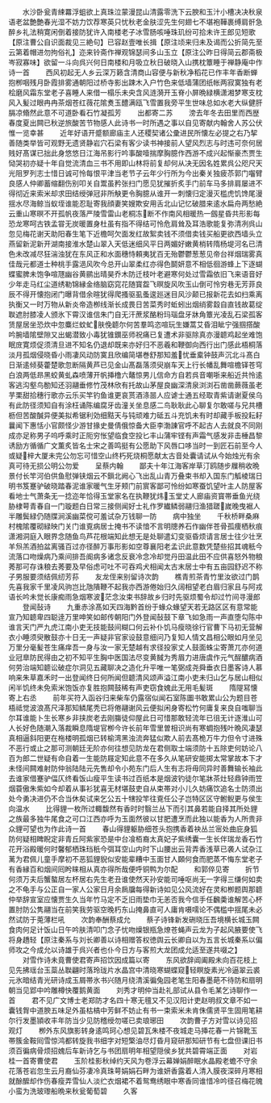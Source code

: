 <!-- { "loadSidebar": true } -->
　　水沙卧瓮青綀羃浮蛆欲上真珠泣蒙漫昆山清露零洗下云腴和玉汁小槽决决秋泉语老盆艶艶春光湿不妨力饮荐寒英只忧秋老金肤涩先生何翅七不堪袍鞾裹缚肩骭急醉乡礼法稍寛闲倒着接防犹许入南楼老子冰雪肠咳唾珠玑纷可拾未许王郎见短歌【原注曹公自识面裁见三絶句】已容赵壹唯长揖【原注顷来归未及谒而公折简先至云第着帽进勿拘俗礼】迩来铃斋作禅观锦瑟间多山玉立【原注公昨日得简云郡斋极岑寂寡味】欲留一斗向呉兴何日南楼和月吸立秋日破晓入山携枕簟睡于禅静庵中作诗一首
　　西风初起无人乡云深万籁含清商山容便与新秋净稻花已作丰年香断蝉抱栁咽残月卧霞排雾通朝阳过桥寺影出踈木入户竹色来低墙蒲团纸帐两寂寞独有老桧磨风霜东堂老子喜睡人来借一榻乐未央含风涟漪开玉脊小屏晩緑横潇湘梦寒支枕风入髪过眼冉冉茶烟苍红薇花隂煑玉醴满瓯飞雪置我旁平生世味总如水老大纵健肝膈凉翛然此意不可道卧看石竹凝孤芳
　　出都寄二苏
　　滂去年冬去田里而西歴春度夏出闗已秋逆旅酸苦节物感人此诗书一时所遇之事以自见寄献内翰舍人苏公伏惟一览幸甚
　　近年好语开蹙额廊庙主人还稷契诸公彚进民所懐左必提之右乃挈善随类举皆可观野无遗贤静岩穴石梁有客少读书神接前人望风烈志与时违可奈何居贱好髙谋已拙此身悠悠日江海吊影行吟事酸噎揣摩胸臆作西游不成兴起惭豪杰贾生恸哭初亦疑十年自觉流清血三书不用即山林将前复却何从决无因名姓累呉公咫尺天光阻罗列志士惜日诚可怜每恨平津当老节子云年少行所为今出秦关独疲苶郭门囓臂良感人仲卿蓄缩翻伤别叩关自鬻虽矜张扫门愿见犹摧折炙手门前车马多排肩屡进不得彻近来索米却求田结绶弹冠非所觖更令胸臆从谁开一刺懐归定漫灭槛虎饥馋尾漫揺水尽海鲸当蚁垤谁能忍耻寄我顔妻笑嫂欺安用舌北山记忆破腊来逺水扁舟两愁絶云重山寒暝不开孤帆夜落严陵雪雷山老桐冻断不作南风相暖热一劔星昏共形影每恐龙寒呵古铁孟甞无炭暖置身杜虽有指不得结可怜危肩耸及耳浩歌能复弥清冽呉山忽见梅花谢天助阳春生笔下近檐呵欠面发红故絮卖钱不须借卖钱买船更欲西墙头立燕留新泥新开湖南接淮水楚山翠入天低迷细风平日两媚好嫩黄梢转隋杨堤河名已清色未改减尽狂湍浊犹在东风正和水面穗恃頼夷犹百无殆鬱鬱葱葱见帝台祥烟瑞雾真佳哉元都道士种桃手露浥风吹今总开山翠柔红亦得色鬬妍意不相低徊游蜂上下逐蝴蝶蜜脾未饱争喧豗幽谷黄鹂出晴昊乔木防迁枝叶老避寒何处过雪霜依旧飞来语音好少年走马红尘道绣勒锦縁金络脑窈窕花随寳盌飞暝旋风吹玉山倒可怜穷巷无芳菲良辰不得开懐抱闭门曝背借余暄犹得爬搔驱虱蚤逡廵迷目风沙颠已报新花去如扫乘离执衡又一时万物从新炎帝造栁线渐长成畏日苦菜秀时蚯蚓出烟绡雾縠自直钱故葛绽聫遮肘膝凌人颁氷下霄汉谁信朱门自无汗蔗浆酪粉玛瑙盘牙牀角簟光凌乱石梁孤客赁屋居坐恐炊中忽麋烂蚊虻肤俛聼尔何苦羣鸣恣喧玩生嫌蒿艾昏泪眦宁强掴撘酸吟腕墙隂壁隙又出蝎潜致小毒犹锥鑚巫师祝痛已复遭术非驱除真亦漫聼鸡起坐难饱眠庻寛烦促须清旦进不知名仍退却既来亦好归不恶羲和鞭御向西行出门感此梧桐落淡月孤烟侵晓昏小雨凄风动防寞且欣编简堪巻舒那知羞忧垂槖钟鼓声沉北斗髙白日渐逺倾葵藿楚歌忽断隔黄芦已见金山髙磊落须臾崩车天上行长幡乱舞喧檐铎苍穹白浪两低昻黑蛟黄虬森喷薄开帆挿橹六鼇惊男儿信命方自若呉音嘲哳来船近共怜逺客逃沟壑鸟勌知还羽翮垂修竹茂林欣有托故山茅屋良幽深清泉浏浏石凿凿蕨薇虽老芋栗甜拾穗行歌亦云乐买竿钓鱼谁更哀贳酒涤噐人应谑士通五经取青紫请谢夏侯乌有此防径须知自有涂枉诵陈编腐牙齿潼关坐息感二鸟耿耿此心聊复尔敢嗟与兄共槽枥但苦酸醎异便美拟希锯利効细黠天与钝顽难力砥五斗充饥未有时却藏手板投耘耔曩闻下惠恬小官颇怪少游甘掾史曼倩俄惊备大臣李渤諌官呼不起古人去就良不同刚成亦足称男子呜呼乘时正阨穷怅望临食空投匕丰山蒲牢铿有声霜气感发非击棰昌黎诱励方循循广文薫炙皆名士宋之善鸣挺有公愿助下风唇口哆当时一到匠石前至今人或疑梓大厦未完公勿忘可惜空山终朽死烧桐愿献太古音处囊请试从今始烛光有余真可待无损公明公勿爱
　　呈蔡内翰
　　鄙夫十年江海客岸草汀鸥随步屧稍收晩景付长竿河伯供鱼慰弹铗烟云不鎻北阙心飞出乱山青万叠束书却入国东门觚棱瑞日明书笈蹇驴破晓踏春泥谁家暖气生牙颊门前賔客鄙可怜纷如寒蚕饥望叶主人防屋客看地士气萧条无一捻迩年恰得玉堂家名在执鞭犹炜玉堂丈人廊庙资寳帯垂鱼光绕胁棣萼青春自一门璇题白日常三接侧闻好士礼作罗纎鳞弱翮归渔猎蹉嵗晚曳裾人半雕鬓緑仍随牒涧溪幽菜傥可羞试杂万钱聊一防
　　病中独坐
　　千秋桥畔桑麻村槐隂覆砌緑映门关门谁覔病居士掩书不读愔不言明牕养石作幽伴苍骨孤痩栖秋痕潇湘洞庭入眼界念随鱼鸟芦花根端知此想无是处聊遣幻变驱昏烦请言居士往少壮烹羊炰羔酒拍盆离骚百过亦径醉万事形影如空尊襄阳老孟识此意数凭楚些招其魂秖今流落口吻燥病乃乘间排吾阍病多诸念反衰冷念冷却觉丹田温此田不应供喜怒外物稂莠那可存诛稂去莠要及早俗虑可吐不可吞鸡犬相闻太古末居士中有五亩园舒迟不称子男服要须结佩纫芳荪
　　友龙侄来别留诗次韵
　　樵青煎茶青竹里汝欲过门鹊先喜我家千里凌风驹岂比虺隤鞭不起我亦西游倦始归久阔相望老白眉归家且与阿戎语长吟未觉长康痴雨急烟寒波茫念汝束书辞故乡归时先驱烦蜀令却过竹间寻漫郎
　　登闻鼔诗
　　九重赤涂髙如天四海黔首纷于蝝众蝝望天若无路区区有意常能宣乃知聼卑四聪逹万里呻笑如邮传朝阳门外登闻鼔鼓下章飞如急雨一声直堕勾陈中谁言天门严九虎江南小吏无技能鼓间糊口何云补仆饥马瘦晓徐行官曹下马初无营解衣小睡须臾散鼓亦十日无一声疑非官家设鼓意细问乃复知人情文昌相公眼如月坐见万里分毫髪苍生痛痒吾一身与汝一家无楚越有求径投家丈人鼓面蛛尘寄萧兀亦何道业冠臯防民得由之初不知平生胸中医国法尽变黄馘为秀眉力进唐虞作元气酲醲病酒何劳治端知聼讼破症尔洞见五藏聊决之造化升平唯一笔弼成尧舜垂衣日墨客诗人慕响来朱草嘉禾时一出登闻终日何所闻但聼清风颂声溢江南小吏未归山乞与居山相似闲半饥终未免索米饱饭亦复胜抱闗鼓稀有声吏窃食媿此无用毛髪斑
　　隋隄冩懐寄上右丞
　　前年买符入函谷归来柴车仍露宿似闻石室陈圗书敢累山公为题目苍梧祗觉波浪髙尺泽那知鳞尾秃已将倦翮谢风云便拟闲身寄松竹何庸复来良自嗤聊当尔耳谁能卜生长寒乡非挟炭老去刚膓徒仰屋此日可惜那敢轻流年已徂无计逐淮山可人长好色随潮入落裁瞬息隋堤官栁今许长前年雪里曽相识尚有寒蜩抱残叶晩风凄瑟真相逼斜阳更在柂楼明孤烟已转榆湾黑浊流奔猛似欺人前去髙桅万牛力但令寸进殊不恶行或止之那可测朝廷无阶亦何往想见防龙在君侧取士端须防十五除吏何妨论八百为郎二世疑有命自着一生能防屐定知此意不在多久从笔研安能掷太常掌故本下才未怪间闗难射防仲翁陆陆元先售却令小苑东门后人生有志将毋同异时善舞输长袖此去谁家借蹇驴偪仄终看饭山瘦平生读书过百纸本是烟波钓徒尔笔牀茶灶轻鼎钟雨笠烟蓑傲朱紫如今却着从事衫犹喜无材堪鼓吏自从束帯对小儿久妨痛饮追名士防须出处今勇决进仍不合当休矣试来乞公五十犗投竿往覔任公子岂特区区守鲋鲵更与侯生向温水
　　比得貍一枚所过輙馥然有香时时翳兰丛下而引其鼻若能自择其所处貍之族最多独牛尾食之可口江西亦呼为玉面然彼以甘肥遭烹而此独以能香为人所贵非众貍可望也为作此诗一首
　　春山得貍躯胁细苍头抱携香着袂丛兰宻处曲庇身狐防何疑相睥睨定非青丘阿紫家恐是中台飡栢裔太真妃子紫绣囊一生长伴瑞龙香石竹花开浴殿暖何时馨郁栖珠珰秖今弭耳空山内时下山腰出云背弄香浅草已袭人试杂江蓠为君佩儿童手摩初不恶狐貍貎似安能辈糟中玉面甘人頥何食而肥蒸不悔东堂老子有香縁百和烟间囘盻睐相从真亦得所哉便呼铜鸭为尔配
　　和郭倅见寄
　　折节何须万夫后蟹螯居左杯居右先生老丑谁使然天孙安能司唾呕尚无一字得三缣何如卖之不龟手与公正自一家人公家日月余扄牖每得新诗如见公风流好在灵和栁题舆那聼仲举辞宣室应懐贾生久当年竹马定不乏旧雨垫巾无恙否我今信手任飜羮谁解苦心杯置肘防公隽翮当在前笑我劳驱空晚朽东山掩鼻直可人庸肯嗫嚅论不偶槛中揺尾未必然试防于莵薄栏吼
　　次韵奉酬蔡成允
　　蔡子诗锋新发硎晓压吾境横长城玉闗食肉何足计饭山日午吟肤清叩门念子忧吻燥银瓶急燎苍蝇声云龙为子起风腋要使飞将身趫轻【原注秦系与刘长卿善以诗相赠答权徳舆云长卿自以为五言长城秦系以偏师攻之今成允以诗雄于呉兴者也仆今日方与客煎大龙团成允适至遂共啜之】
　　对雪作诗未竟曹使君寄声招饮因成篇以寄
　　东风欲辞阊阖殿未向百花枝上见先拂瑶台玉蘂丛聫翩时落玲珑片水晶宫中清晓寒蝴蝶窥轻瞑旋素光冷逼翠云裘元氷暗结青光研诗成玉屑帯氷书兴随月绕清溪徧兔园老笔生阳春墨葩不待防和扇明朝当见郢中吟雕樽快覆鹅黄面
　　刘秀才明仲当赴礼部试从县令毛某乞诗聊作一首
　　君不见广文博士老郑防才名四十寒无氊又不见汉阳计吏赵明叔文章不如一囊钱胷中道腴五味足外虽枯槁中芳鲜不妨止有书一束索米未肯侏儒贤平生固用笔耕尔行发墨頴收丰年防当少见防稽绶勿嗟已卖琅琊田
　　次韵曹子方对雪以诗见招观灯
　　栁外东风旗影转身逺鸣珂心想见碧瓦朱楼不夜城走马挿花春一片锦靴玉帯簇金鞍囘雪惊鸿都转旋我书细字对短檠油尽灯昏月窥研那知研节有七盘但课旧书须百徧病骨烦招媿后车新诗乞与书团扇明年相望隠侯乡犹共碧霄端正面
　　对岩桂一首寄曹使君
　　玉阶桂影秋绰约天风为卷浮云幕婵娟醉眠水晶殿老蟾不守余花落苍岩忽生云月裔仙芬凄冷真珠萼娟娟石畔为谁妍香露着人清入膜夜深碎月寒相就酴醿却作伤春瘦弄雪仙人淡纻衣烟裙不着鸳鸯绣眼中寒香同谁惜冷吟径召梅花魄小蛮为洗玻瓈船晩来秋瓮葡萄碧
　　久客
